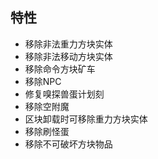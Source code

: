 ## 特性
- 移除非法重力方块实体
- 移除非法移动方块实体
- 移除命令方块矿车
- 移除NPC
- 修复嗅探兽蛋计划刻
- 移除空附魔
- 区块卸载时可移除重力方块实体
- 移除刷怪蛋
- 移除不可破坏方块物品
